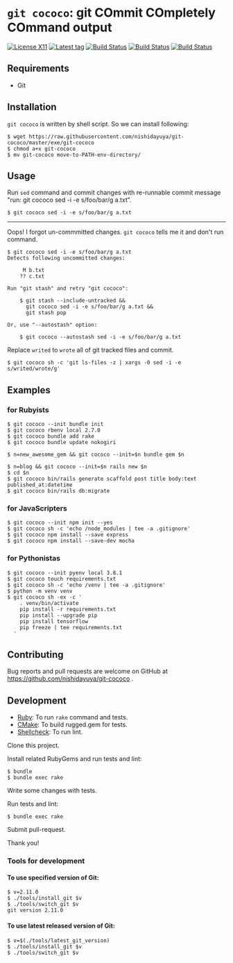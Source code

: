 # `git cococo`: git COmmit COmpletely COmmand output

[![License X11](https://img.shields.io/badge/license-X11-blue.svg)](https://raw.githubusercontent.com/nishidayuya/git-cococo/master/LICENSE.txt)
[![Latest tag](https://img.shields.io/github/v/tag/nishidayuya/git-cococo)](https://github.com/nishidayuya/git-cococo/tags)
[![Build Status](https://github.com/nishidayuya/git-cococo/workflows/ubuntu/badge.svg)](https://github.com/nishidayuya/git-cococo/actions?query=workflow%3Aubuntu)
[![Build Status](https://github.com/nishidayuya/git-cococo/workflows/windows/badge.svg)](https://github.com/nishidayuya/git-cococo/actions?query=workflow%3Awindows)
[![Build Status](https://github.com/nishidayuya/git-cococo/workflows/macos/badge.svg)](https://github.com/nishidayuya/git-cococo/actions?query=workflow%3Amacos)

## Requirements

* Git

## Installation

`git cococo` is written by shell script. So we can install following:

```console
$ wget https://raw.githubusercontent.com/nishidayuya/git-cococo/master/exe/git-cococo
$ chmod a+x git-cococo
$ mv git-cococo move-to-PATH-env-directory/
```

## Usage

Run `sed` command and commit changes with re-runnable commit message "run: git cococo sed -i -e s/foo/bar/g a.txt".

```console
$ git cococo sed -i -e s/foo/bar/g a.txt
```

---

Oops! I forgot un-commmitted changes. `git cococo` tells me it and don't run command.

```console
$ git cococo sed -i -e s/foo/bar/g a.txt
Detects following uncommitted changes:

     M b.txt
    ?? c.txt

Run "git stash" and retry "git cococo":

    $ git stash --include-untracked &&
      git cococo sed -i -e s/foo/bar/g a.txt &&
      git stash pop

Or, use "--autostash" option:

    $ git cococo --autostash sed -i -e s/foo/bar/g a.txt
```

Replace `writed` to `wrote` all of git tracked files and commit.

```console
$ git cococo sh -c 'git ls-files -z | xargs -0 sed -i -e s/writed/wrote/g'
```

## Examples

### for Rubyists

```console
$ git cococo --init bundle init
$ git cococo rbenv local 2.7.0
$ git cococo bundle add rake
$ git cococo bundle update nokogiri

$ n=new_awesome_gem && git cococo --init=$n bundle gem $n

$ n=blog && git cococo --init=$n rails new $n
$ cd $n
$ git cococo bin/rails generate scaffold post title body:text published_at:datetime
$ git cococo bin/rails db:migrate
```

### for JavaScripters

```console
$ git cococo --init npm init --yes
$ git cococo sh -c 'echo /node_modules | tee -a .gitignore'
$ git cococo npm install --save express
$ git cococo npm install --save-dev mocha
```

### for Pythonistas

```console
$ git cococo --init pyenv local 3.8.1
$ git cococo touch requirements.txt
$ git cococo sh -c 'echo /venv | tee -a .gitignore'
$ python -m venv venv
$ git cococo sh -ex -c '
    . venv/bin/activate
    pip install -r requirements.txt
    pip install --upgrade pip
    pip install tensorflow
    pip freeze | tee requirements.txt
  '
```

## Contributing

Bug reports and pull requests are welcome on GitHub at https://github.com/nishidayuya/git-cococo .

## Development

* [Ruby](https://www.ruby-lang.org/): To run `rake` command and tests.
* [CMake](https://cmake.org/download/): To build rugged.gem for tests.
* [Shellcheck](https://github.com/koalaman/shellcheck#installing): To run lint.

Clone this project.

Install related RubyGems and run tests and lint:

```console
$ bundle
$ bundle exec rake
```

Write some changes with tests.

Run tests and lint:

```console
$ bundle exec rake
```

Submit pull-request.

Thank you!

### Tools for development

#### To use specified version of Git:

```console
$ v=2.11.0
$ ./tools/install_git $v
$ ./tools/switch_git $v
git version 2.11.0
```

#### To use latest released version of Git:

```console
$ v=$(./tools/latest_git_version)
$ ./tools/install_git $v
$ ./tools/switch_git $v
```
